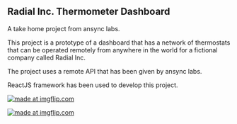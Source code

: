 ## Radial Inc. Thermometer Dashboard

A take home project from ansync labs.

This project is a prototype of a dashboard that has a network of thermostats that can be operated remotely from anywhere in the world for a fictional company called Radial Inc.

The project uses a remote API that has been given by ansync labs.

ReactJS framework has been used to develop this project.

<a href="https://imgflip.com/gif/2zupl2"><img src="https://i.imgflip.com/2zupl2.gif" title="made at imgflip.com"/></a>

<a href="https://imgflip.com/gif/2zupq9"><img src="https://i.imgflip.com/2zupq9.gif" title="made at imgflip.com"/></a>
